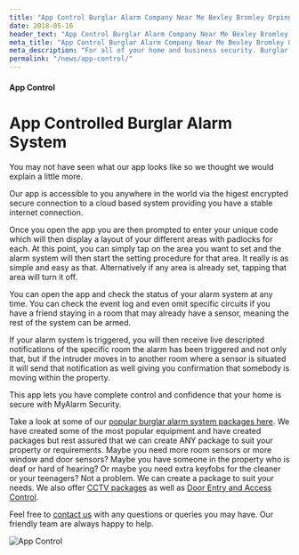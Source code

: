 ```yaml
---
title: "App Control Burglar Alarm Company Near Me Bexley Bromley Orpington"
date: 2018-05-16
header_text: "App Control Burglar Alarm Company Near Me Bexley Bromley Orpington"
meta_title: "App Control Burglar Alarm Company Near Me Bexley Bromley Orpington"
meta_description: "For all of your home and business security. Burglar Alarm Servicing, Burglar Alarm Installation, Alarm Battery and CCTV. Call 020 8302 4065 or email us."
permalink: "/news/app-control/"
---
```


#### App Control

# App Controlled Burglar Alarm System

You may not have seen what our app looks like so we thought we would explain a little more.

Our app is accessible to you anywhere in the world via the higest encrypted secure connection to a cloud based system providing you have a stable internet connection.

Once you open the app you are then prompted to enter your unique code which will then display a layout of your different areas with padlocks for each. At this point, you can simply tap on the area you want to set and the alarm system will then start the setting procedure for that area. It really is as simple and easy as that. Alternatively if any area is already set, tapping that area will turn it off.

You can open the app and check the status of your alarm system at any time. You can check the event log and even omit specific circuits if you have a friend staying in a room that may already have a sensor, meaning the rest of the system can be armed.

If your alarm system is triggered, you will then receive live descripted notifications of the specific room the alarm has been triggered and not only that, but if the intruder moves in to another room where a sensor is situated it will send that notification as well giving you confirmation that somebody is moving within the property.

This app lets you have complete control and confidence that your home is secure with MyAlarm Security.

Take a look at some of our [popular burglar alarm system packages here](/categories/burglar-alarms/). We have created some of the most popular equipment and have created packages but rest assured that we can create ANY package to suit your property or requirements. Maybe you need more room sensors or more window and door sensors? Maybe you have someone in the property who is deaf or hard of hearing? Or maybe you need extra keyfobs for the cleaner or your teenagers? Not a problem. We can create a package to suit your needs. We also offer [CCTV packages](/categories/cctv/) as well as [Door Entry and Access Control](/categories/access-control/).

Feel free to [contact us](/contact/) with any questions or queries you may have. Our friendly team are always happy to help.

![App Control](https://res.cloudinary.com/kbs/image/upload/vqffat6itovowu9wnoiy.jpg)